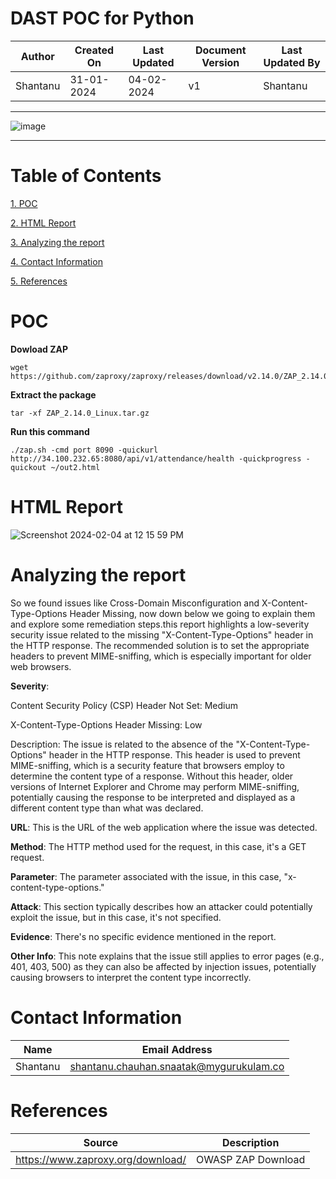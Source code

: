 # DAST POC for Python
| Author | Created On | Last Updated | Document Version | Last Updated By |
| ------ | ---------- | ------------ | ---------------- | --------------- |
| Shantanu | 31-01-2024 | 04-02-2024   |         v1     |     Shantanu    |
***
![image](https://github.com/avengers-p7/Documentation/assets/156056364/12604427-c916-4d1b-95af-272227318369)
***
# Table of Contents
[1. POC](#poc)

[2. HTML Report](#html-report)

[3. Analyzing the report](#analyzing-the-report)

[4. Contact Information](#contact-information)

[5. References](#refrences)


# POC 
**Dowload ZAP**
```shell
wget https://github.com/zaproxy/zaproxy/releases/download/v2.14.0/ZAP_2.14.0_Linux.tar.gz
```
**Extract the package**
```shell
tar -xf ZAP_2.14.0_Linux.tar.gz
```
**Run this command**
```shell
./zap.sh -cmd port 8090 -quickurl http://34.100.232.65:8080/api/v1/attendance/health -quickprogress -quickout ~/out2.html
```
# HTML Report
![Screenshot 2024-02-04 at 12 15 59 PM](https://github.com/avengers-p7/Documentation/assets/156056364/ca84d07a-5208-4762-9bf8-fa4198832f71)

# Analyzing the report
So we found issues like Cross-Domain Misconfiguration and X-Content-Type-Options Header Missing, now down below we going to explain them and explore some remediation steps.this report highlights a low-severity security issue related to the missing "X-Content-Type-Options" header in the HTTP response. The recommended solution is to set the appropriate headers to prevent MIME-sniffing, which is especially important for older web browsers.

**Severity**: 

Content Security Policy (CSP) Header Not Set: Medium

X-Content-Type-Options Header Missing: Low

Description: The issue is related to the absence of the "X-Content-Type-Options" header in the HTTP response. This header is used to prevent MIME-sniffing, which is a security feature that browsers employ to determine the content type of a response. Without this header, older versions of Internet Explorer and Chrome may perform MIME-sniffing, potentially causing the response to be interpreted and displayed as a different content type than what was declared.

**URL**: This is the URL of the web application where the issue was detected.

**Method**: The HTTP method used for the request, in this case, it's a GET request.

**Parameter**: The parameter associated with the issue, in this case, "x-content-type-options."

**Attack**: This section typically describes how an attacker could potentially exploit the issue, but in this case, it's not specified.

**Evidence**: There's no specific evidence mentioned in the report.

**Other Info**: This note explains that the issue still applies to error pages (e.g., 401, 403, 500) as they can also be affected by injection issues, potentially causing browsers to interpret the content type incorrectly.

# Contact Information
| Name | Email Address |
| ---- | ------------- |
| Shantanu  | shantanu.chauhan.snaatak@mygurukulam.co |

# References
| Source | Description  | 
| -------- | ------- |
| https://www.zaproxy.org/download/ | OWASP ZAP Download |
